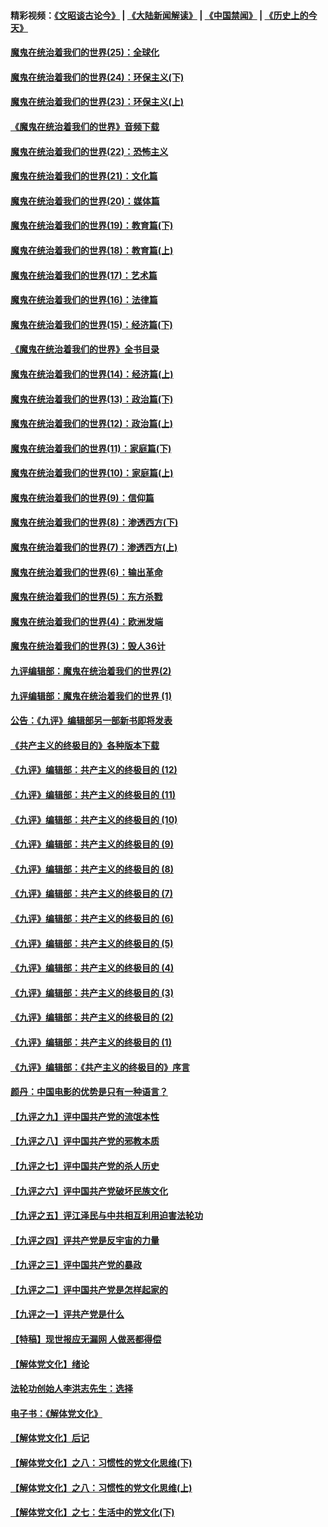#### 精彩视频：[《文昭谈古论今》](https://github.com/gfw-breaker/wenzhao/blob/master/README.md?t=11301231) | [《大陆新闻解读》](https://github.com/gfw-breaker/ntdtv-comedy/blob/master/README.md?t=11301231) | [《中国禁闻》](https://github.com/gfw-breaker/ntdtv-news/blob/master/README.md?t=11301231) | [《历史上的今天》](https://github.com/gfw-breaker/today-in-history/blob/master/README.md?t=11301231) 

#### [魔鬼在统治着我们的世界(25)：全球化](../pages/nsc422/n10788205.md?t=11301231) 

#### [魔鬼在统治着我们的世界(24)：环保主义(下)](../pages/nsc422/n10695307.md?t=11301231) 

#### [魔鬼在统治着我们的世界(23)：环保主义(上)](../pages/nsc422/n10688613.md?t=11301231) 

#### [《魔鬼在统治着我们的世界》音频下载](../pages/nsc422/n10635553.md?t=11301231) 

#### [魔鬼在统治着我们的世界(22)：恐怖主义](../pages/nsc422/n10614727.md?t=11301231) 

#### [魔鬼在统治着我们的世界(21)：文化篇](../pages/nsc422/n10597706.md?t=11301231) 

#### [魔鬼在统治着我们的世界(20)：媒体篇](../pages/nsc422/n10586579.md?t=11301231) 

#### [魔鬼在统治着我们的世界(19)：教育篇(下)](../pages/nsc422/n10564808.md?t=11301231) 

#### [魔鬼在统治着我们的世界(18)：教育篇(上)](../pages/nsc422/n10526970.md?t=11301231) 

#### [魔鬼在统治着我们的世界(17)：艺术篇](../pages/nsc422/n10499093.md?t=11301231) 

#### [魔鬼在统治着我们的世界(16)：法律篇](../pages/nsc422/n10485969.md?t=11301231) 

#### [魔鬼在统治着我们的世界(15)：经济篇(下)](../pages/nsc422/n10469975.md?t=11301231) 

#### [《魔鬼在统治着我们的世界》全书目录](../pages/nsc422/n10464261.md?t=11301231) 

#### [魔鬼在统治着我们的世界(14)：经济篇(上)](../pages/nsc422/n10457370.md?t=11301231) 

#### [魔鬼在统治着我们的世界(13)：政治篇(下)](../pages/nsc422/n10448270.md?t=11301231) 

#### [魔鬼在统治着我们的世界(12)：政治篇(上)](../pages/nsc422/n10444576.md?t=11301231) 

#### [魔鬼在统治着我们的世界(11)：家庭篇(下)](../pages/nsc422/n10440961.md?t=11301231) 

#### [魔鬼在统治着我们的世界(10)：家庭篇(上)](../pages/nsc422/n10435448.md?t=11301231) 

#### [魔鬼在统治着我们的世界(9)：信仰篇](../pages/nsc422/n10432159.md?t=11301231) 

#### [魔鬼在统治着我们的世界(8)：渗透西方(下)](../pages/nsc422/n10429603.md?t=11301231) 

#### [魔鬼在统治着我们的世界(7)：渗透西方(上)](../pages/nsc422/n10426013.md?t=11301231) 

#### [魔鬼在统治着我们的世界(6)：输出革命](../pages/nsc422/n10421536.md?t=11301231) 

#### [魔鬼在统治着我们的世界(5)：东方杀戮](../pages/nsc422/n10417707.md?t=11301231) 

#### [魔鬼在统治着我们的世界(4)：欧洲发端](../pages/nsc422/n10414890.md?t=11301231) 

#### [魔鬼在统治着我们的世界(3)：毁人36计](../pages/nsc422/n10411583.md?t=11301231) 

#### [九评编辑部：魔鬼在统治着我们的世界(2)](../pages/nsc422/n10410036.md?t=11301231) 

#### [九评编辑部：魔鬼在统治着我们的世界 (1)](../pages/nsc422/n10406825.md?t=11301231) 

#### [公告：《九评》编辑部另一部新书即将发表](../pages/nsc422/n10405104.md?t=11301231) 

#### [《共产主义的终极目的》各种版本下载](../pages/nsc422/n10022138.md?t=11301231) 

#### [《九评》编辑部：共产主义的终极目的 (12)](../pages/nsc422/n9933272.md?t=11301231) 

#### [《九评》编辑部：共产主义的终极目的 (11)](../pages/nsc422/n9924973.md?t=11301231) 

#### [《九评》编辑部：共产主义的终极目的 (10)](../pages/nsc422/n9920883.md?t=11301231) 

#### [《九评》编辑部：共产主义的终极目的 (9)](../pages/nsc422/n9916363.md?t=11301231) 

#### [《九评》编辑部：共产主义的终极目的 (8)](../pages/nsc422/n9912488.md?t=11301231) 

#### [《九评》编辑部：共产主义的终极目的 (7)](../pages/nsc422/n9901176.md?t=11301231) 

#### [《九评》编辑部：共产主义的终极目的 (6)](../pages/nsc422/n9899359.md?t=11301231) 

#### [《九评》编辑部：共产主义的终极目的 (5)](../pages/nsc422/n9893174.md?t=11301231) 

#### [《九评》编辑部：共产主义的终极目的 (4)](../pages/nsc422/n9891246.md?t=11301231) 

#### [《九评》编辑部：共产主义的终极目的 (3)](../pages/nsc422/n9879879.md?t=11301231) 

#### [《九评》编辑部：共产主义的终极目的 (2)](../pages/nsc422/n9876205.md?t=11301231) 

#### [《九评》编辑部：共产主义的终极目的 (1)](../pages/nsc422/n9865857.md?t=11301231) 

#### [《九评》编辑部：《共产主义的终极目的》序言](../pages/nsc422/n9862666.md?t=11301231) 

#### [颜丹：中国电影的优势是只有一种语言？](../pages/nsc422/n9583062.md?t=11301231) 

#### [【九评之九】评中国共产党的流氓本性](../pages/nsc422/n737542.md?t=11301231) 

#### [【九评之八】评中国共产党的邪教本质](../pages/nsc422/n735942.md?t=11301231) 

#### [【九评之七】评中国共产党的杀人历史](../pages/nsc422/n733806.md?t=11301231) 

#### [【九评之六】评中国共产党破坏民族文化](../pages/nsc422/n731667.md?t=11301231) 

#### [【九评之五】评江泽民与中共相互利用迫害法轮功](../pages/nsc422/n730058.md?t=11301231) 

#### [【九评之四】评共产党是反宇宙的力量](../pages/nsc422/n727814.md?t=11301231) 

#### [【九评之三】评中国共产党的暴政](../pages/nsc422/n725597.md?t=11301231) 

#### [【九评之二】评中国共产党是怎样起家的](../pages/nsc422/n723946.md?t=11301231) 

#### [【九评之一】评共产党是什么](../pages/nsc422/n722529.md?t=11301231) 

#### [【特稿】现世报应无漏网 人做恶都得偿](../pages/nsc422/n4215167.md?t=11301231) 

#### [【解体党文化】绪论](../pages/nsc422/n1449356.md?t=11301231) 

#### [法轮功创始人李洪志先生：选择](../pages/nsc422/n3580738.md?t=11301231) 

#### [电子书：《解体党文化》](../pages/nsc422/n1573484.md?t=11301231) 

#### [【解体党文化】后记](../pages/nsc422/n1531999.md?t=11301231) 

#### [【解体党文化】之八：习惯性的党文化思维(下)](../pages/nsc422/n1526477.md?t=11301231) 

#### [【解体党文化】之八：习惯性的党文化思维(上)](../pages/nsc422/n1520631.md?t=11301231) 

#### [【解体党文化】之七：生活中的党文化(下)](../pages/nsc422/n1513446.md?t=11301231) 


